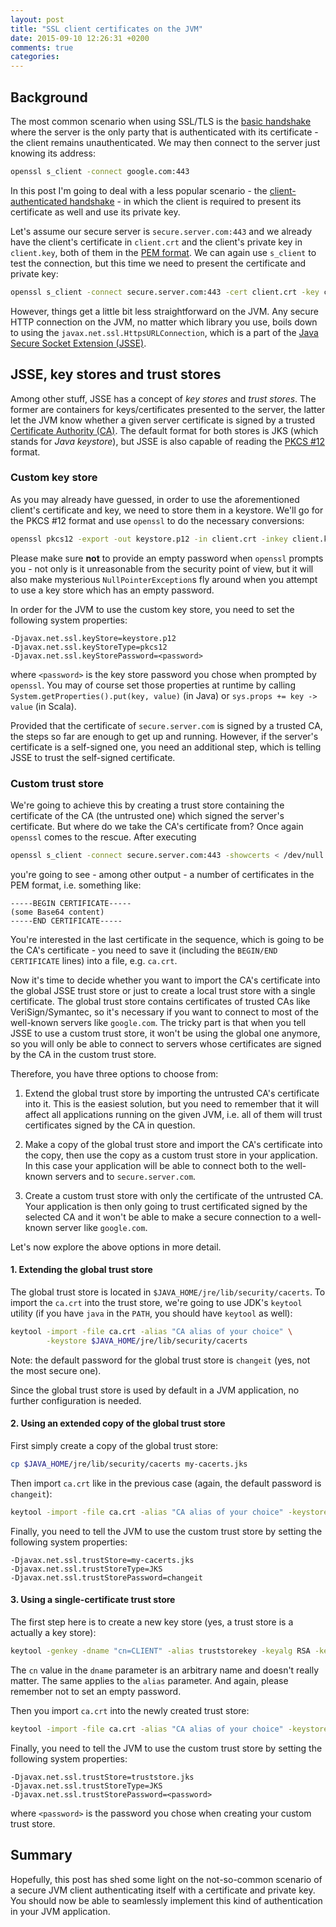 ```yaml
---
layout: post
title: "SSL client certificates on the JVM"
date: 2015-09-10 12:26:31 +0200
comments: true
categories:
---
```


## Background

The most common scenario when using SSL/TLS is the [basic handshake](https://en.wikipedia.org/wiki/Transport_Layer_Security#Basic_TLS_handshake) where the server is the only party that is authenticated with its certificate - the client remains unauthenticated. We may then connect to the server just knowing its address:

```bash
openssl s_client -connect google.com:443
```

In this post I'm going to deal with a less popular scenario - the [client-authenticated handshake](https://en.wikipedia.org/wiki/Transport_Layer_Security#Client-authenticated_TLS_handshake) - in which the client is required to present its certificate as well and use its private key.

Let's assume our secure server is `secure.server.com:443` and we already have the client's certificate in `client.crt` and the client's private key in `client.key`, both of them in the [PEM format](https://en.wikipedia.org/wiki/Privacy-enhanced_Electronic_Mail#Sample_PEM_format_x_509_cert). We can again use `s_client` to test the connection, but this time we need to present the certificate and private key:

```bash
openssl s_client -connect secure.server.com:443 -cert client.crt -key client.key
```

However, things get a little bit less straightforward on the JVM. Any secure HTTP connection on the JVM, no matter which library you use, boils down to using the `javax.net.ssl.HttpsURLConnection`, which is a part of the [Java Secure Socket Extension (JSSE)](https://docs.oracle.com/javase/8/docs/technotes/guides/security/jsse/JSSERefGuide.html).

## JSSE, key stores and trust stores

Among other stuff, JSSE has a concept of _key stores_ and _trust stores_. The former are containers for keys/certificates presented to the server, the latter let the JVM know whether a given server certificate is signed by a trusted [Certificate Authority (CA)](https://en.wikipedia.org/wiki/Transport_Layer_Security#Certificate_Authorities). The default format for both stores is JKS (which stands for _Java keystore_), but JSSE is also capable of reading the [PKCS #12](https://en.wikipedia.org/wiki/PKCS_12) format.

### Custom key store

As you may already have guessed, in order to use the aforementioned client's certificate and key, we need to store them in a keystore. We'll go for the PKCS #12 format and use `openssl` to do the necessary conversions:

```bash
openssl pkcs12 -export -out keystore.p12 -in client.crt -inkey client.key
```

Please make sure **not** to provide an empty password when `openssl` prompts you - not only is it unreasonable from the security point of view, but it will also make mysterious `NullPointerException`s fly around when you attempt to use a key store which has an empty password.

In order for the JVM to use the custom key store, you need to set the following system properties:

  ```
  -Djavax.net.ssl.keyStore=keystore.p12
  -Djavax.net.ssl.keyStoreType=pkcs12
  -Djavax.net.ssl.keyStorePassword=<password>
  ```

where `<password>` is the key store password you chose when prompted by `openssl`. You may of course set those properties at runtime by calling `System.getProperties().put(key, value)` (in Java) or `sys.props += key -> value` (in Scala).

Provided that the certificate of `secure.server.com` is signed by a trusted CA, the steps so far are enough to get up and running. However, if the server's certificate is a self-signed one, you need an additional step, which is telling JSSE to trust the self-signed certificate.

### Custom trust store

We're going to achieve this by creating a trust store containing the certificate of the CA (the untrusted one) which signed the server's certificate. But where do we take the CA's certificate from? Once again `openssl` comes to the rescue. After executing

```bash
openssl s_client -connect secure.server.com:443 -showcerts < /dev/null
```

you're going to see - among other output - a number of certificates in the PEM format, i.e. something like:

  ```
  -----BEGIN CERTIFICATE-----
  (some Base64 content)
  -----END CERTIFICATE-----
  ```

You're interested in the last certificate in the sequence, which is going to be the CA's certificate - you need to save it (including the `BEGIN/END CERTIFICATE` lines) into a file, e.g. `ca.crt`.

Now it's time to decide whether you want to import the CA's certificate into the global JSSE trust store or just to create a local trust store with a single certificate. The global trust store contains certificates of trusted CAs like VeriSign/Symantec, so it's necessary if you want to connect to most of the well-known servers like `google.com`. The tricky part is that when you tell JSSE to use a custom trust store, it won't be using the global one anymore, so you will only be able to connect to servers whose certificates are signed by the CA in the custom trust store.

Therefore, you have three options to choose from:

1. Extend the global trust store by importing the untrusted CA's certificate into it. This is the easiest solution, but you need to remember that it will affect all applications running on the given JVM, i.e. all of them will trust certificates signed by the CA in question.

2. Make a copy of the global trust store and import the CA's certificate into the copy, then use the copy as a custom trust store in your application. In this case your application will be able to connect both to the well-known servers and to `secure.server.com`.

3. Create a custom trust store with only the certificate of the untrusted CA. Your application is then only going to trust certificated signed by the selected CA and it won't be able to make a secure connection to a well-known server like `google.com`.

Let's now explore the above options in more detail.

#### 1. Extending the global trust store

The global trust store is located in `$JAVA_HOME/jre/lib/security/cacerts`. To import the `ca.crt` into the trust store, we're going to use JDK's `keytool` utility (if you have `java` in the `PATH`, you should have `keytool` as well):

```bash
keytool -import -file ca.crt -alias "CA alias of your choice" \
        -keystore $JAVA_HOME/jre/lib/security/cacerts
```

Note: the default password for the global trust store is `changeit` (yes, not the most secure one).

Since the global trust store is used by default in a JVM application, no further configuration is needed.

#### 2. Using an extended copy of the global trust store

First simply create a copy of the global trust store:

```bash
cp $JAVA_HOME/jre/lib/security/cacerts my-cacerts.jks
```

Then import `ca.crt` like in the previous case (again, the default password is `changeit`):

```bash
keytool -import -file ca.crt -alias "CA alias of your choice" -keystore my-cacerts.jks
```

Finally, you need to tell the JVM to use the custom trust store by setting the following system properties:

  ```
  -Djavax.net.ssl.trustStore=my-cacerts.jks
  -Djavax.net.ssl.trustStoreType=JKS
  -Djavax.net.ssl.trustStorePassword=changeit
  ```

#### 3. Using a single-certificate trust store

The first step here is to create a new key store (yes, a trust store is a actually a key store):

```bash
keytool -genkey -dname "cn=CLIENT" -alias truststorekey -keyalg RSA -keystore truststore.jks
```

The `cn` value in the `dname` parameter is an arbitrary name and doesn't really matter. The same applies to the `alias` parameter. And again, please remember not to set an empty password.

Then you import `ca.crt` into the newly created trust store:

```bash
keytool -import -file ca.crt -alias "CA alias of your choice" -keystore truststore.jks
```

Finally, you need to tell the JVM to use the custom trust store by setting the following system properties:

  ```
  -Djavax.net.ssl.trustStore=truststore.jks
  -Djavax.net.ssl.trustStoreType=JKS
  -Djavax.net.ssl.trustStorePassword=<password>
  ```

where `<password>` is the password you chose when creating your custom trust store.

## Summary

Hopefully, this post has shed some light on the not-so-common scenario of a secure JVM client authenticating itself with a certificate and private key. You should now be able to seamlessly implement this kind of authentication in your JVM application.
